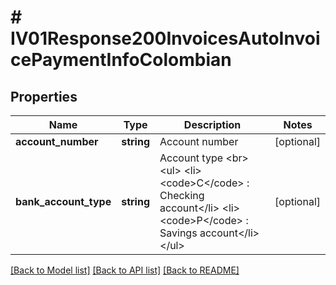 # # IV01Response200InvoicesAutoInvoicePaymentInfoColombian

## Properties

Name | Type | Description | Notes
------------ | ------------- | ------------- | -------------
**account_number** | **string** | Account number | [optional]
**bank_account_type** | **string** | Account type &lt;br&gt; &lt;ul&gt;     &lt;li&gt;&lt;code&gt;C&lt;/code&gt; : Checking account&lt;/li&gt;     &lt;li&gt;&lt;code&gt;P&lt;/code&gt; : Savings account&lt;/li&gt; &lt;/ul&gt; | [optional]

[[Back to Model list]](../../README.md#models) [[Back to API list]](../../README.md#endpoints) [[Back to README]](../../README.md)
